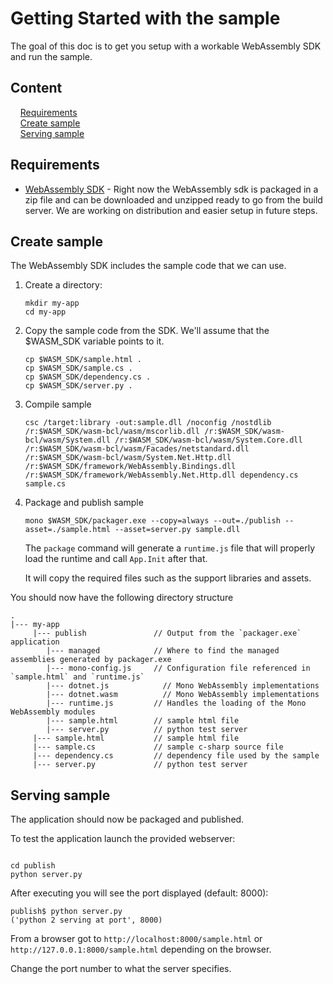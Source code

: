 # Getting Started with the sample

The goal of this doc is to get you setup with a workable WebAssembly SDK and run the sample.  

## Content

&nbsp;&nbsp;&nbsp;&nbsp;[Requirements](#requirements)  
&nbsp;&nbsp;&nbsp;&nbsp;[Create sample](#create-sample)  
&nbsp;&nbsp;&nbsp;&nbsp;[Serving sample](#serving-sample)  
  

## Requirements

- [WebAssembly SDK](./obtain-wasm-sdk.md) - Right now the WebAssembly sdk is packaged in a zip file and can be downloaded and unzipped ready to go from the build server.  We are working on distribution and easier setup in future steps.

## Create sample

The WebAssembly SDK includes the sample code that we can use.

1. Create a directory:

    ```
    mkdir my-app
    cd my-app
    ```

1. Copy the sample code from the SDK. We'll assume that the $WASM_SDK variable points to it.

    ```
    cp $WASM_SDK/sample.html .
    cp $WASM_SDK/sample.cs .
    cp $WASM_SDK/dependency.cs .
    cp $WASM_SDK/server.py .
    ```

1.  Compile sample

    ```
    csc /target:library -out:sample.dll /noconfig /nostdlib /r:$WASM_SDK/wasm-bcl/wasm/mscorlib.dll /r:$WASM_SDK/wasm-bcl/wasm/System.dll /r:$WASM_SDK/wasm-bcl/wasm/System.Core.dll /r:$WASM_SDK/wasm-bcl/wasm/Facades/netstandard.dll /r:$WASM_SDK/wasm-bcl/wasm/System.Net.Http.dll /r:$WASM_SDK/framework/WebAssembly.Bindings.dll /r:$WASM_SDK/framework/WebAssembly.Net.Http.dll dependency.cs sample.cs
    ```

1. Package and publish sample 

    ```
    mono $WASM_SDK/packager.exe --copy=always --out=./publish --asset=./sample.html --asset=server.py sample.dll
    ```

    The `package` command will generate a `runtime.js` file that will properly load the runtime and call `App.Init` after that.
    
    It will copy the required files such as the support libraries and assets.


You should now have the following directory structure

```
.
|--- my-app                           
     |--- publish               // Output from the `packager.exe` application 
        |--- managed            // Where to find the managed assemblies generated by packager.exe
        |--- mono-config.js     // Configuration file referenced in `sample.html` and `runtime.js`
        |--- dotnet.js            // Mono WebAssembly implementations
        |--- dotnet.wasm          // Mono WebAssembly implementations
        |--- runtime.js         // Handles the loading of the Mono WebAssembly modules
        |--- sample.html        // sample html file
        |--- server.py          // python test server
     |--- sample.html           // sample html file
     |--- sample.cs             // sample c-sharp source file
     |--- dependency.cs         // dependency file used by the sample
     |--- server.py             // python test server
```

## Serving sample

The application should now be packaged and published.

To test the application launch the provided webserver:

```

cd publish
python server.py

```

After executing you will see the port displayed (default: 8000):

```
publish$ python server.py
('python 2 serving at port', 8000)
```

From a browser got to `http://localhost:8000/sample.html` or `http://127.0.0.1:8000/sample.html` depending on the browser.  

Change the port number to what the server specifies.  



